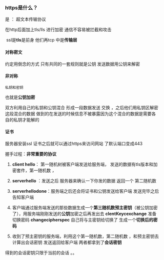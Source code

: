 ### https是什么？

是  ：  超文本传输协议

 在http后面加上tls/lls 进行加密  通信不容易被拦截和攻击

​			ssl是**tls**是前身      他们再tcp 中是**传输层**

#### 对称密文

约定用倒念的方式    只有共同的一套规则就是公钥    发送数据用公钥来解密

#### 非对称

 	私钥和密钥

也就是**公钥加密**  

双方利用自己的私钥和公钥混合 形成一段数据发送 交换 ，之后他们用私钥区解密这段混合的数据    做到的在发送的时候信息不被暴露因为这个混合的数据是需要各自的私钥才能解的

#### 证书

服务器安装ssl 证书之后就可以通过https来访问网站 了默认端口变成443

握手过程：**非常重要的协议**

1.  **client hello**： 第一随机树被客户端发送给服务端，   发送的数据有tls版本和加密套件，第一随机数  ，

2. **serverhello** ：发送之后  服务器来确认一下你发的数据 返回一个 第二随机数   
3. **serverhellodone**：服务端之后还会将证书和公钥发送给客户端 发送完毕之后告知客户端
4. 客户端通过服务端发送的那些数据生成一个**第三随机数预主密钥**（被公钥加密了），用服务端刚刚发送的**公钥**加密之后再发出去  **clentKeycexchange**    准备切换密码 **changecipherspec** 自己将与主密钥给切换了 生成一个**切换后的密码** 
5. 收到了预主密钥的服务端，利用这个第一随机数，第二随机数 ，和预主密钥去计算出会话密钥  发送返回给客户端  两者都拿到了**会话密钥**

得到的会话密钥只限于当前的会话 。。 



